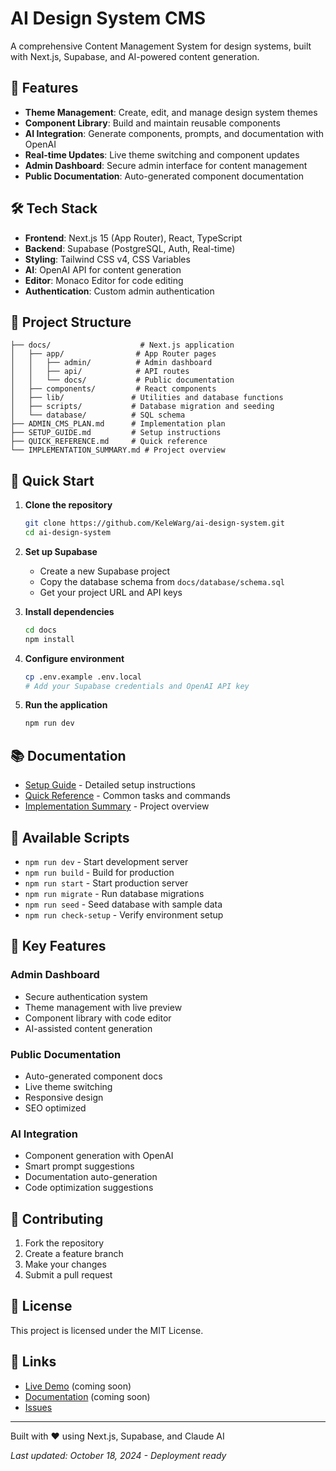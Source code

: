 # AI Design System CMS

A comprehensive Content Management System for design systems, built with Next.js, Supabase, and AI-powered content generation.

## 🚀 Features

- **Theme Management**: Create, edit, and manage design system themes
- **Component Library**: Build and maintain reusable components
- **AI Integration**: Generate components, prompts, and documentation with OpenAI
- **Real-time Updates**: Live theme switching and component updates
- **Admin Dashboard**: Secure admin interface for content management
- **Public Documentation**: Auto-generated component documentation

## 🛠 Tech Stack

- **Frontend**: Next.js 15 (App Router), React, TypeScript
- **Backend**: Supabase (PostgreSQL, Auth, Real-time)
- **Styling**: Tailwind CSS v4, CSS Variables
- **AI**: OpenAI API for content generation
- **Editor**: Monaco Editor for code editing
- **Authentication**: Custom admin authentication

## 📁 Project Structure

```
├── docs/                    # Next.js application
│   ├── app/                # App Router pages
│   │   ├── admin/          # Admin dashboard
│   │   ├── api/            # API routes
│   │   └── docs/           # Public documentation
│   ├── components/         # React components
│   ├── lib/               # Utilities and database functions
│   ├── scripts/           # Database migration and seeding
│   └── database/          # SQL schema
├── ADMIN_CMS_PLAN.md      # Implementation plan
├── SETUP_GUIDE.md         # Setup instructions
├── QUICK_REFERENCE.md     # Quick reference
└── IMPLEMENTATION_SUMMARY.md # Project overview
```

## 🚀 Quick Start

1. **Clone the repository**
   ```bash
   git clone https://github.com/KeleWarg/ai-design-system.git
   cd ai-design-system
   ```

2. **Set up Supabase**
   - Create a new Supabase project
   - Copy the database schema from `docs/database/schema.sql`
   - Get your project URL and API keys

3. **Install dependencies**
   ```bash
   cd docs
   npm install
   ```

4. **Configure environment**
   ```bash
   cp .env.example .env.local
   # Add your Supabase credentials and OpenAI API key
   ```

5. **Run the application**
   ```bash
   npm run dev
   ```

## 📚 Documentation

- [Setup Guide](SETUP_GUIDE.md) - Detailed setup instructions
- [Quick Reference](QUICK_REFERENCE.md) - Common tasks and commands
- [Implementation Summary](IMPLEMENTATION_SUMMARY.md) - Project overview

## 🔧 Available Scripts

- `npm run dev` - Start development server
- `npm run build` - Build for production
- `npm run start` - Start production server
- `npm run migrate` - Run database migrations
- `npm run seed` - Seed database with sample data
- `npm run check-setup` - Verify environment setup

## 🌟 Key Features

### Admin Dashboard
- Secure authentication system
- Theme management with live preview
- Component library with code editor
- AI-assisted content generation

### Public Documentation
- Auto-generated component docs
- Live theme switching
- Responsive design
- SEO optimized

### AI Integration
- Component generation with OpenAI
- Smart prompt suggestions
- Documentation auto-generation
- Code optimization suggestions

## 🤝 Contributing

1. Fork the repository
2. Create a feature branch
3. Make your changes
4. Submit a pull request

## 📄 License

This project is licensed under the MIT License.

## 🔗 Links

- [Live Demo](https://your-demo-url.com) (coming soon)
- [Documentation](https://your-docs-url.com) (coming soon)
- [Issues](https://github.com/KeleWarg/ai-design-system/issues)

---

Built with ❤️ using Next.js, Supabase, and Claude AI

*Last updated: October 18, 2024 - Deployment ready*
